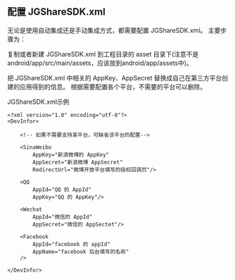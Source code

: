 ## 配置 JGShareSDK.xml

无论是使用自动集成还是手动集成方式，都需要配置 JGShareSDK.xml。 主要步骤为：

复制或者新建 JGShareSDK.xml 到工程目录的 asset 目录下(注意不是android/app/src/main/assets，应该放到android/app/assets中)。

把 JGShareSDK.xml 中相关的 AppKey、AppSecret 替换成自己在第三方平台创建的应用得到的信息。
根据需要配置各个平台，不需要的平台可以删除。

JGShareSDK.xml示例
```
<?xml version="1.0" encoding="utf-8"?>
<DevInfor>

    <!-- 如果不需要支持某平台，可缺省该平台的配置-->

    <SinaWeibo
        AppKey="新浪微博的 AppKey"
        AppSecret="新浪微博 AppSecret"
        RedirectUrl="微博开放平台填写的授权回调页"/>

    <QQ
        AppId="QQ 的 AppId"
        AppKey="QQ 的 AppKey"/>

    <Wechat
        AppId="微信的 AppId"
        AppSecret="微信的 AppSectet"/>

    <Facebook
        AppId="facebook 的 appId"
        AppName="facebook 后台填写的名称"
    />

</DevInfor>
```
